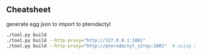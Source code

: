 ## Cheatsheet

generate egg json to import to pterodactyl

```bash
./tool.py build
./tool.py build --http-proxy="http://127.0.0.1:1081"
./tool.py build --http-proxy="http://pterodactyl_v2ray:1081"  # using docker network
```

